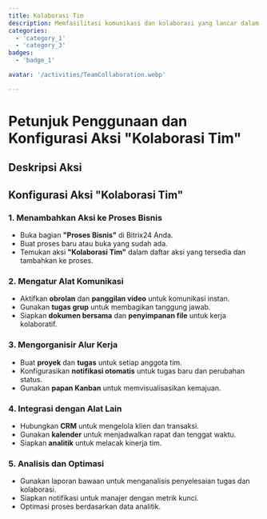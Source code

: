 ```yaml
---
title: Kolaborasi Tim
description: Memfasilitasi komunikasi dan kolaborasi yang lancar dalam tim Anda.
categories: 
  - 'category_1'
  - 'category_3'
badges: 
  - 'badge_1'

avatar: '/activities/TeamCollaboration.webp'

---
```

# Petunjuk Penggunaan dan Konfigurasi Aksi "Kolaborasi Tim"

## Deskripsi Aksi

## **Konfigurasi Aksi "Kolaborasi Tim"**

### 1. Menambahkan Aksi ke Proses Bisnis
- Buka bagian **"Proses Bisnis"** di Bitrix24 Anda.
- Buat proses baru atau buka yang sudah ada.
- Temukan aksi **"Kolaborasi Tim"** dalam daftar aksi yang tersedia dan tambahkan ke proses.

### 2. Mengatur Alat Komunikasi
- Aktifkan **obrolan** dan **panggilan video** untuk komunikasi instan.
- Gunakan **tugas grup** untuk membagikan tanggung jawab.
- Siapkan **dokumen bersama** dan **penyimpanan file** untuk kerja kolaboratif.

### 3. Mengorganisir Alur Kerja
- Buat **proyek** dan **tugas** untuk setiap anggota tim.
- Konfigurasikan **notifikasi otomatis** untuk tugas baru dan perubahan status.
- Gunakan **papan Kanban** untuk memvisualisasikan kemajuan.

### 4. Integrasi dengan Alat Lain
- Hubungkan **CRM** untuk mengelola klien dan transaksi.
- Gunakan **kalender** untuk menjadwalkan rapat dan tenggat waktu.
- Siapkan **analitik** untuk melacak kinerja tim.

### 5. Analisis dan Optimasi
- Gunakan laporan bawaan untuk menganalisis penyelesaian tugas dan kolaborasi.
- Siapkan notifikasi untuk manajer dengan metrik kunci.
- Optimasi proses berdasarkan data analitik.